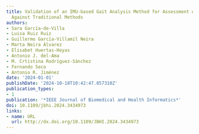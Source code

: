 ```yaml
---
title: Validation of an IMU-based Gait Analysis Method for Assessment of Fall Risk
  Against Traditional Methods
authors:
- Sara García-de-Villa
- Luisa Ruiz Ruiz
- Guillermo García-Villamil Neira
- Marta Neira Álvarez
- Elisabet Huertas-Hoyas
- Antonio J. del-Ama
- M. Crtistina Rodríguez-Sánchez
- Fernando Seco
- Antonio R. Jiménez
date: '2024-01-01'
publishDate: '2024-10-18T10:42:47.857310Z'
publication_types:
- 1
publication: '*IEEE Journal of Biomedical and Health Informatics*'
doi: 10.1109/jbhi.2024.3434973
links:
- name: URL
  url: http://dx.doi.org/10.1109/JBHI.2024.3434973
---
```

